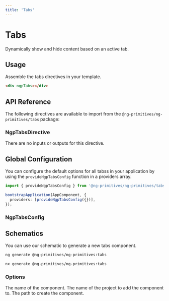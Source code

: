 ```yaml
---
title: 'Tabs'
---
```


# Tabs

Dynamically show and hide content based on an active tab.

<docs-example name="tabs"></docs-example>

## Usage

Assemble the tabs directives in your template.

```html
<div ngpTabs></div>
```

## API Reference

The following directives are available to import from the `@ng-primitives/ng-primitives/tabs` package:

### NgpTabsDirective

There are no inputs or outputs for this directive.

## Global Configuration

You can configure the default options for all tabss in your application by using the `provideNgpTabsConfig` function in a providers array.

```ts
import { provideNgpTabsConfig } from '@ng-primitives/ng-primitives/tabs';

bootstrapApplication(AppComponent, {
  providers: [provideNgpTabsConfig({})],
});
```

### NgpTabsConfig

## Schematics

You can use our schematic to generate a new tabs component.

<CodeGroup>

```bash Angular CLI
ng generate @ng-primitives/ng-primitives:tabs
```

```bash Nx
nx generate @ng-primitives/ng-primitives:tabs
```

</CodeGroup>

### Options

<ResponseField name="name" type="string">
  The name of the component.
</ResponseField>

<ResponseField name="project" type="string">
  The name of the project to add the component to.
</ResponseField>

<ResponseField name="path" type="string">
  The path to create the component.
</ResponseField>
